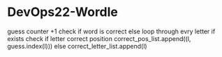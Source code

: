 # DevOps22-Wordle

guess counter +1
check if word is correct
else
loop through evry letter
if exists
check if letter correct position
correct_pos_list.append((l, guess.index(l)))
else
correct_letter_list.append(l)


